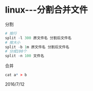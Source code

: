 # linux---分割合并文件

分割  
```r
# 按行
split -l 300 原文件名 分割后文件名
# 按大小
split -b 1m 原文件名 分割后文件名
# 分成100个
split -n 100 文件名
```

合并  
```r
cat a* > b
```


2016/7/12  
